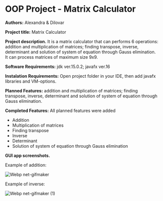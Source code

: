 # OOP Project - Matrix Calculator
 
**Authors:** Alexandra & Dilovar

**Project title:** Matrix Calculator

**Project description.**
It is a matrix calculator that can performs 6 operations: addition and multiplication of matrices; finding transpose, inverse, determinant and solution of system of equation through Gauss elimination. It can process matrices of maximum size 9x9.

**Software Requirements:** jdk ver.15.0.2; javafx ver.16

**Instalation Requirements:** Open project folder in your IDE, then add javafx libraries and VM-options.

**Planned Features:** addition and multiplication of matrices; finding transpose, inverse, determinant and solution of system of equation through Gauss elimination.

**Completed Features:** All planned features were added
- Addition 
- Multiplication of matrices
- Finding transpose
- Inverse
- Determinant 
- Solution of system of equation through Gauss elimination

**GUI app screenshots.**

Example of addition:

![Webp net-gifmaker](https://user-images.githubusercontent.com/75063827/119232860-7f236e80-bb48-11eb-9fbc-6cf322fff847.gif)


Example of inverse:

![Webp net-gifmaker (1)](https://user-images.githubusercontent.com/75063827/119232865-834f8c00-bb48-11eb-920c-7a9a7d0e94cd.gif)
